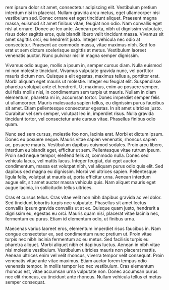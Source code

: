 
rem ipsum dolor sit amet, consectetur adipiscing elit. Vestibulum pretium interdum nisi in placerat. Nullam gravida arcu metus, eget ullamcorper nisi vestibulum sed. Donec ornare est eget tincidunt aliquet. Praesent magna massa, euismod sit amet finibus vitae, feugiat non odio. Nam convallis eget nisl at ornare. Donec ac leo ante. Aenean porta, nibh ut dignissim vulputate, risus dolor sagittis eros, quis blandit libero velit tincidunt massa. Vivamus sit amet sagittis orci, eu hendrerit justo. Integer vehicula nec odio at consectetur. Praesent ac commodo massa, vitae maximus nibh. Sed foo erat ut sem dictum scelerisque sagittis at metus. Vestibulum laoreet venenatis auctor. Nunc pulvinar nisl in magna semper dignissim.

Vivamus odio augue, mollis a ipsum in, semper cursus diam. Nulla euismod mi non molestie tincidunt. Vivamus vulputate gravida nunc, vel porttitor mauris dictum non. Quisque a elit egestas, maximus tellus a, porttitor erat. Morbi aliquam eget mauris ut molestie. Integer eu feugiat elit. Suspendisse pharetra volutpat ante et hendrerit. Ut maximus, enim ac posuere semper, dui felis mollis nisi, in condimentum sem turpis ut mauris. Nullam in diam elementum, pharetra mi in, accumsan tortor. Donec imperdiet semper felis ut ullamcorper. Mauris malesuada sapien tellus, eu dignissim purus faucibus sit amet. Etiam pellentesque consectetur egestas. In sit amet ultricies justo. Curabitur vel sem semper, volutpat leo in, imperdiet risus. Nulla gravida tincidunt tortor, vel consectetur ante cursus vitae. Phasellus finibus odio quam.

Nunc sed sem cursus, molestie foo non, lacinia erat. Morbi et dictum ipsum. Donec eu posuere neque. Mauris vitae sapien venenatis, rhoncus sapien ac, posuere mauris. Vestibulum dapibus euismod sodales. Proin arcu libero, interdum eu blandit eget, efficitur ut sem. Pellentesque vitae rutrum ipsum. Proin sed neque tempor, eleifend felis at, commodo nulla. Donec sed vehicula lacus, vel mattis lacus. Integer feugiat, dui eget auctor condimentum, massa est volutpat nibh, vel aliquam purus odio quis elit. Sed dapibus sed magna eu dignissim. Morbi vel ultrices sapien. Pellentesque ligula felis, volutpat at mauris at, porta efficitur urna. Aenean interdum augue elit, sit amet auctor massa vehicula quis. Nam aliquet mauris eget augue lacinia, in sollicitudin tellus ultrices.

Cras et cursus tellus. Cras vitae velit non nibh dapibus gravida ac vel dolor. Sed tincidunt lobortis turpis nec vulputate. Phasellus sit amet lectus convallis ipsum gravida convallis ut at ex. Quisque quam justo, hendrerit a dignissim eu, egestas eu orci. Mauris quam nisi, placerat vitae lacinia nec, fermentum eu purus. Etiam id elementum odio, ut finibus urna.

Maecenas varius laoreet eros, elementum imperdiet risus faucibus in. Nam congue consectetur ex, sed condimentum nunc pretium ut. Proin vitae turpis nec nibh lacinia fermentum ac eu metus. Sed facilisis turpis eu pharetra aliquet. Morbi aliquet nibh et dapibus luctus. Aenean in nibh vitae nisl molestie vestibulum. Vestibulum ultricies mauris non placerat mattis. Aenean ultrices enim vel velit rhoncus, viverra tempor velit consequat. Proin venenatis vitae ante vitae maximus. Etiam auctor lorem tempus odio venenatis tempor. In mollis tempor leo nec vestibulum. Cras elementum rhoncus est, vitae accumsan urna vulputate non. Donec accumsan purus nec elit rhoncus, eu tincidunt ante rhoncus. Nullam vehicula tellus et metus semper consequat.
